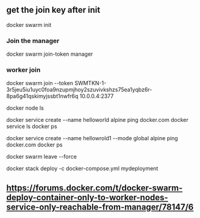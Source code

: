 ## get the join key after init ##
docker swarm init

### Join the manager
docker swarm join-token manager

### worker join
docker swarm join --token SWMTKN-1-3r5jeu5iu1uyc0foa9nzupmjhoy2szuvivkshzs75ea1yqbz6r-8pa6g41qskimyjssbt1nwfr6q 10.0.0.4:2377

docker node ls

docker service create --name helloworld alpine ping docker.com
docker service ls
docker ps


docker service create --name hellowrold1 --mode global alpine ping docker.com
docker ps

docker swarm leave --force 



docker stack deploy -c docker-compose.yml mydeployment

## https://forums.docker.com/t/docker-swarm-deploy-container-only-to-worker-nodes-service-only-reachable-from-manager/78147/6